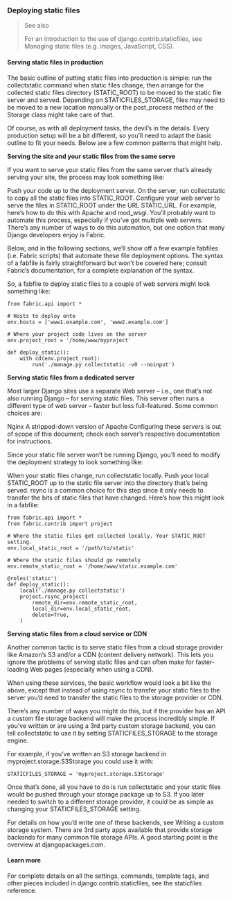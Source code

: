 ### Deploying static files

> See also
> 
> For an introduction to the use of django.contrib.staticfiles, see Managing static files (e.g. images, JavaScript, CSS).

#### Serving static files in production

The basic outline of putting static files into production is simple: run the collectstatic command when static files change, then arrange for the collected static files directory (STATIC_ROOT) to be moved to the static file server and served. Depending on STATICFILES_STORAGE, files may need to be moved to a new location manually or the post_process method of the Storage class might take care of that.

Of course, as with all deployment tasks, the devil’s in the details. Every production setup will be a bit different, so you’ll need to adapt the basic outline to fit your needs. Below are a few common patterns that might help.

**Serving the site and your static files from the same serve**

If you want to serve your static files from the same server that’s already serving your site, the process may look something like:

Push your code up to the deployment server.
On the server, run collectstatic to copy all the static files into STATIC_ROOT.
Configure your web server to serve the files in STATIC_ROOT under the URL STATIC_URL. For example, here’s how to do this with Apache and mod_wsgi.
You’ll probably want to automate this process, especially if you’ve got multiple web servers. There’s any number of ways to do this automation, but one option that many Django developers enjoy is Fabric.

Below, and in the following sections, we’ll show off a few example fabfiles (i.e. Fabric scripts) that automate these file deployment options. The syntax of a fabfile is fairly straightforward but won’t be covered here; consult Fabric’s documentation, for a complete explanation of the syntax.

So, a fabfile to deploy static files to a couple of web servers might look something like:

```
from fabric.api import *

# Hosts to deploy onto
env.hosts = ['www1.example.com', 'www2.example.com']

# Where your project code lives on the server
env.project_root = '/home/www/myproject'

def deploy_static():
    with cd(env.project_root):
        run('./manage.py collectstatic -v0 --noinput')
```
        
**Serving static files from a dedicated server**

Most larger Django sites use a separate Web server – i.e., one that’s not also running Django – for serving static files. This server often runs a different type of web server – faster but less full-featured. Some common choices are:

Nginx
A stripped-down version of Apache
Configuring these servers is out of scope of this document; check each server’s respective documentation for instructions.

Since your static file server won’t be running Django, you’ll need to modify the deployment strategy to look something like:

When your static files change, run collectstatic locally.
Push your local STATIC_ROOT up to the static file server into the directory that’s being served. rsync is a common choice for this step since it only needs to transfer the bits of static files that have changed.
Here’s how this might look in a fabfile:

```
from fabric.api import *
from fabric.contrib import project

# Where the static files get collected locally. Your STATIC_ROOT setting.
env.local_static_root = '/path/to/static'

# Where the static files should go remotely
env.remote_static_root = '/home/www/static.example.com'

@roles('static')
def deploy_static():
    local('./manage.py collectstatic')
    project.rsync_project(
        remote_dir=env.remote_static_root,
        local_dir=env.local_static_root,
        delete=True,
    )
```
    
**Serving static files from a cloud service or CDN**

Another common tactic is to serve static files from a cloud storage provider like Amazon’s S3 and/or a CDN (content delivery network). This lets you ignore the problems of serving static files and can often make for faster-loading Web pages (especially when using a CDN).

When using these services, the basic workflow would look a bit like the above, except that instead of using rsync to transfer your static files to the server you’d need to transfer the static files to the storage provider or CDN.

There’s any number of ways you might do this, but if the provider has an API a custom file storage backend will make the process incredibly simple. If you’ve written or are using a 3rd party custom storage backend, you can tell collectstatic to use it by setting STATICFILES_STORAGE to the storage engine.

For example, if you’ve written an S3 storage backend in myproject.storage.S3Storage you could use it with:

```
STATICFILES_STORAGE = 'myproject.storage.S3Storage'
```

Once that’s done, all you have to do is run collectstatic and your static files would be pushed through your storage package up to S3. If you later needed to switch to a different storage provider, it could be as simple as changing your STATICFILES_STORAGE setting.

For details on how you’d write one of these backends, see Writing a custom storage system. There are 3rd party apps available that provide storage backends for many common file storage APIs. A good starting point is the overview at djangopackages.com.

#### Learn more

For complete details on all the settings, commands, template tags, and other pieces included in django.contrib.staticfiles, see the staticfiles reference.